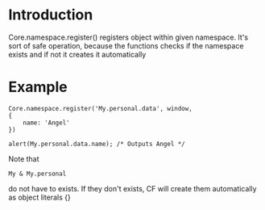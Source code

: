 # Introduction #

Core.namespace.register() registers object within given namespace. It's sort of safe operation, because the functions checks if the namespace exists and if not it creates it automatically

# Example #
```
Core.namespace.register('My.personal.data', window, 
{
    name: 'Angel'
})

alert(My.personal.data.name); /* Outputs Angel */
```

Note that
```
My & My.personal
```
do not have to exists. If they don't exists, CF will create them automatically as object literals {}